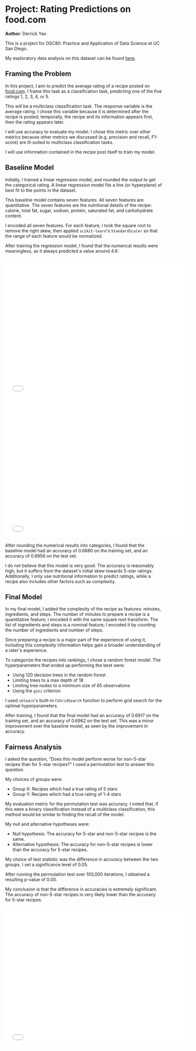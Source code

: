 # Project: Rating Predictions on food.com

**Author**: Derrick Yao

This is a project for DSC80: Practice and Application of Data Science at UC San Diego.

My exploratory data analysis on this dataset can be found [here](https://dyaom.github.io/food.com_recipe_project/).

## Framing the Problem

In this project, I aim to predict the average rating of a recipe posted on [food.com](food.com). I frame this task as a classification task, predicting one of the five ratings 1, 2, 3, 4, or 5.

This will be a multiclass classification task. The response variable is the average rating. I chose this variable because it is determined after the recipe is posted; temporally, the recipe and its information appears first, then the rating appears later.

I will use accuracy to evaluate my model. I chose this metric over other metrics because other metrics we discussed (e.g. precision and recall, F1-score) are ill-suited to multiclass classification tasks.

I will use information contained in the recipe post itself to train my model.

## Baseline Model

Initially, I trained a linear regression model, and rounded the output to get the categorical rating. A linear regression model fits a line (or hyperplane) of best fit to the points in the dataset.

This baseline model contains seven features. All seven features are quantitative. The seven features are the nutritional details of the recipe: calorie, total fat, sugar, sodium, protein, saturated fat, and carbohydrate content.

I encoded all seven features. For each feature, I took the square root to remove the right skew, then applied `scikit-learn`'s `StandardScaler` so that the range of each feature would be normalized.

After training the regression model, I found that the numerical results were meaningless, as it always predicted a value around 4.6:

<iframe src="assets/fig_true.html" width=600 height=450 frameBorder=0></iframe>

<iframe src="assets/fig_pred.html" width=600 height=450 frameBorder=0></iframe>

After rounding the numerical results into categories, I found that the baseline model had an accuracy of 0.6880 on the training set, and an accuracy of 0.6956 on the test set.

I do not believe that this model is very good. The accuracy is reasonably high, but it suffers from the dataset's initial skew towards 5-star ratings. Additionally, I only use nutritional information to predict ratings, while a recipe also includes other factors such as complexity.

## Final Model

In my final model, I added the complexity of the recipe as features: minutes, ingredients, and steps. The number of minutes to prepare a recipe is a quantitative feature; I encoded it with the same square root transform. The list of ingredients and steps is a nominal feature; I encoded it by counting the number of ingredients and number of steps.

Since preparing a recipe is a major part of the experience of using it, including this complexity information helps gain a broader understanding of a rater's experience.

To categorize the recipes into rankings, I chose a random forest model. The hyperparameters that ended up performing the best were:

* Using 120 decision trees in the random forest
* Limiting trees to a max depth of 18
* Limiting tree nodes to a minimum size of 65 observations
* Using the `gini` criterion

I used `sklearn`'s built-in `CVGridSearch` function to perform grid search for the optimal hyperparameters.

After training, I found that the final model had an accuracy of 0.6917 on the training set, and an accuracy of 0.6962 on the test set. This was a minor improvement over the baseline model, as seen by the improvement in accuracy.

## Fairness Analysis

I asked the question, "Does this model perform worse for non-5-star recipes than for 5-star recipes?" I used a permutation test to answer this question.

My choices of groups were:

 * Group X: Recipes which had a true rating of 5 stars
 * Group Y: Recipes which had a true rating of 1-4 stars

My evaluation metric for the permutation test was accuracy. I noted that, if this were a binary classification instead of a multiclass classification, this method would be similar to finding the recall of the model.

My null and alternative hypotheses were:

 * Null hypothesis: The accuracy for 5-star and non-5-star recipes is the same.
 * Alternative hypothesis: The accuracy for non-5-star recipes is lower than the accuracy for 5-star recipes.

My choice of test statistic was the difference in accuracy between the two groups. I set a significance level of 0.05.

After running the permutation test over 100,000 iterations, I obtained a resulting p-value of 0.00.

My conclusion is that the difference in accuracies is extremely significant. The accuracy of non-5-star recipes is very likely lower than the accuracy for 5-star recipes.

<iframe src="assets/fig_fair.html" width=600 height=450 frameBorder=0></iframe>